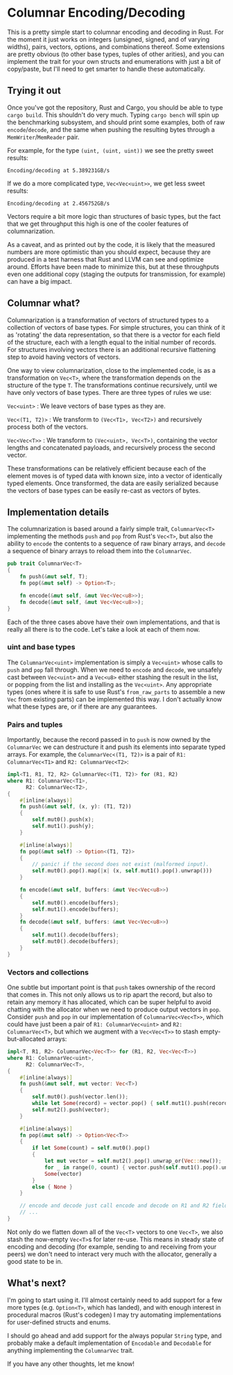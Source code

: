 # Columnar Encoding/Decoding #

This is a pretty simple start to columnar encoding and decoding in Rust. For the moment it just works on integers (unsigned, signed, and of varying widths), pairs, vectors, options, and combinations thereof. Some extensions are pretty obvious (to other base types, tuples of other arities), and you can implement the trait for your own structs and enumerations with just a bit of copy/paste, but I'll need to get smarter to handle these automatically.


## Trying it out ##

Once you've got the repository, Rust and Cargo, you should be able to type `cargo build`. This shouldn't do very much. Typing `cargo bench` will spin up the benchmarking subsystem, and should print some examples, both of raw `encode`/`decode`, and the same when pushing the resulting bytes through a `MemWriter`/`MemReader` pair.

For example, for the type `(uint, (uint, uint))` we see the pretty sweet results:
```
Encoding/decoding at 5.389231GB/s
```
If we do a more complicated type, `Vec<Vec<uint>>`, we get less sweet results:
```
Encoding/decoding at 2.456752GB/s
```
Vectors require a bit more logic than structures of basic types, but the fact that we get throughput this high is one of the cooler features of columnarization.

As a caveat, and as printed out by the code, it is likely that the measured numbers are more optimistic than you should expect, because they are produced in a test harness that Rust and LLVM can see and optimize around. Efforts have been made to minimize this, but at these throughputs even one additional copy (staging the outputs for transmission, for example) can have a big impact.

## Columnar what? ##

Columnarization is a transformation of vectors of structured types to a collection of vectors of base types. For simple structures, you can think of it as 'rotating' the data representation, so that there is a vector for each field of the structure, each with a length equal to the initial number of records. For structures involving vectors there is an additional recursive flattening step to avoid having vectors of vectors.

One way to view columnarization, close to the implemented code, is as a transformation on `Vec<T>`, where the transformation depends on the structure of the type `T`. The transformations continue recursively, until we have only vectors of base types. There are three types of rules we use:

`Vec<uint>` : We leave vectors of base types as they are.

`Vec<(T1, T2)>` : We transform to `(Vec<T1>, Vec<T2>)` and recursively process both of the vectors.

`Vec<Vec<T>>` : We transform to `(Vec<uint>, Vec<T>)`, containing the vector lengths and concatenated payloads, and recursively process the second vector.

These transformations can be relatively efficient because each of the element moves is of typed data with known size, into a vector of identically typed elements. Once transformed, the data are easily serialized because the vectors of base types can be easily re-cast as vectors of bytes.

## Implementation details ##

The columnarization is based around a fairly simple trait, `ColumnarVec<T>` implementing the methods `push` and `pop` from Rust's `Vec<T>`, but also the ability to `encode` the contents to a sequence of raw binary arrays, and `decode` a sequence of binary arrays to reload them into the `ColumnarVec`.

```rust
pub trait ColumnarVec<T>
{
    fn push(&mut self, T);
    fn pop(&mut self) -> Option<T>;

    fn encode(&mut self, &mut Vec<Vec<u8>>);
    fn decode(&mut self, &mut Vec<Vec<u8>>);
}
```

Each of the three cases above have their own implementations, and that is really all there is to the code. Let's take a look at each of them now.

### uint and base types ###

The `ColumnarVec<uint>` implementation is simply a `Vec<uint>` whose calls to `push` and `pop` fall through. When we need to `encode` and `decode`, we unsafely cast between `Vec<uint>` and a `Vec<u8>` either stashing the result in the list, or popping from the list and installing as the `Vec<uint>`. Any appropriate types (ones where it is safe to use Rust's `from_raw_parts` to assemble a new `Vec` from existing parts) can be implemented this way. I don't actually know what these types are, or if there are any guarantees.

### Pairs and tuples ###

Importantly, because the record passed in to `push` is now owned by the `ColumnarVec` we can destructure it and push its elements into
separate typed arrays. For example, the `ColumnarVec<(T1, T2)>` is a pair of `R1: ColumnarVec<T1>` and `R2: ColumnarVec<T2>`:

```rust
impl<T1, R1, T2, R2> ColumnarVec<(T1, T2)> for (R1, R2)
where R1: ColumnarVec<T1>,
      R2: ColumnarVec<T2>,
{
    #[inline(always)]
    fn push(&mut self, (x, y): (T1, T2))
    {
        self.mut0().push(x);
        self.mut1().push(y);
    }

    #[inline(always)]
    fn pop(&mut self) -> Option<(T1, T2)>
    {
        // panic! if the second does not exist (malformed input).
        self.mut0().pop().map(|x| (x, self.mut1().pop().unwrap()))
    }

    fn encode(&mut self, buffers: &mut Vec<Vec<u8>>)
    {
        self.mut0().encode(buffers);
        self.mut1().encode(buffers);
    }
    fn decode(&mut self, buffers: &mut Vec<Vec<u8>>)
    {
        self.mut1().decode(buffers);
        self.mut0().decode(buffers);
    }
}
```

### Vectors and collections ###

One subtle but important point is that `push` takes ownership of the record that comes in. This not only allows us to rip apart the record, but also to retain any memory it has allocated, which can be super helpful to avoid chatting with the allocator when we need to produce output vectors in `pop`. Consider `push` and `pop` in our implementation of `ColumnarVec<Vec<T>>`, which could have just been a pair of `R1: ColumnarVec<uint>` and `R2: ColumnarVec<T>`, but which we augment with a `Vec<Vec<T>>` to stash empty-but-allocated arrays:

```rust
impl<T, R1, R2> ColumnarVec<Vec<T>> for (R1, R2, Vec<Vec<T>>)
where R1: ColumnarVec<uint>,
      R2: ColumnarVec<T>,
{
    #[inline(always)]
    fn push(&mut self, mut vector: Vec<T>)
    {
        self.mut0().push(vector.len());
        while let Some(record) = vector.pop() { self.mut1().push(record); }
        self.mut2().push(vector);
    }

    #[inline(always)]
    fn pop(&mut self) -> Option<Vec<T>>
    {
        if let Some(count) = self.mut0().pop()
        {
            let mut vector = self.mut2().pop().unwrap_or(Vec::new());
            for _ in range(0, count) { vector.push(self.mut1().pop().unwrap()); }
            Some(vector)
        }
        else { None }
    }

    // encode and decode just call encode and decode on R1 and R2 fields
    // ...
}
```

Not only do we flatten down all of the `Vec<T>` vectors to one `Vec<T>`, we also stash the now-empty `Vec<T>`s for later re-use. This means in steady state of encoding and decoding (for example, sending to and receiving from your peers) we don't need to interact very much with the allocator, generally a good state to be in.

## What's next? ##

I'm going to start using it. I'll almost certainly need to add support for a few more types (e.g. `Option<T>`, which has landed), and with enough interest in procedural macros (Rust's codegen) I may try automating implementations for user-defined structs and enums.

I should go ahead and add support for the always popular `String` type, and probably make a default implementation of `Encodable` and `Decodable` for anything implementing the `ColumnarVec` trait.

If you have any other thoughts, let me know!
